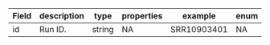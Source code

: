 |Field | description | type | properties | example | enum|
| ---| ---| ---| ---| ---| --- |
| id | Run ID. | string | NA | SRR10903401 | NA|
